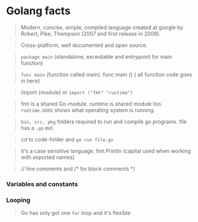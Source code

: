 # Golang facts

 > Modern, concise, simple, compiled language created at google by Robert, Pike, Thompson (2007 and first release in 2009).
 
 > Cross-platform, well documented and open source.
 
 > `package main` (standalone, exceutable and entrypoint for main function)
 
 > `func main` (function called main). func main () { all function code goes in here}
 
 > import {module} or `import ("fmt" "runtime")` 
 
 > fmt is a shared Go-module. runtime is shared module too. `runtime.GOOS` shows what operating system is running. 
 
 > `bin, src, pkg` folders required to run and compile go programs. file has a `.go` ext.
 
 > cd to code-folder and `go run file.go`
 
 > it's a case sensitive language. fmt.Println (capital used when working with exported names)
 
 > // line comments and /* for block comments */
 
 ### Variables and constants
 
 ### Looping
 
 > Go has only got one `for` loop and it's flexible

